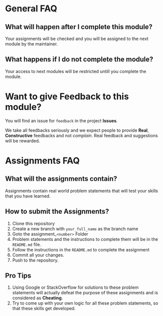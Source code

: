 # General FAQ

## What will happen after I complete this module?
Your assignments will be checked and you will be assigned to the next module by 
the maintainer. 

## What happens if I do not complete the module?
Your access to next modules will be restricted untill you complete the module.

# Want to give Feedback to this module?
You will find an issue for `feedback` in the project **Issues**. 

We take all feedbacks seriously and we expect people to provide **Real**, 
**Constructive** feedbacks and not *complain*. Real feedback and suggestions
will be rewarded.

# Assignments FAQ

## What will the assignments contain?

Assignments contain real world problem statements that will test your skills
that you have learned.

## How to submit the Assignments?

1. Clone this repository 
2. Create a new branch with `your_full_name` as the branch name
3. Goto the assignment_`<number>` Folder 
4. Problem statements and the instructions to complete them will be in the 
`README.md` file.
5. Follow the instructions in the `README.md` to complete the assignment 
6. Commit all your changes.
7. Push to the repository.

## Pro Tips 
1. Using Google or StackOverflow for solutions to these problem statements 
will actually defeat the purpose of these assignments and is considered as 
**Cheating**. 
2. Try to come up with your own logic for all these problem statements, so that 
these skills get developed.
